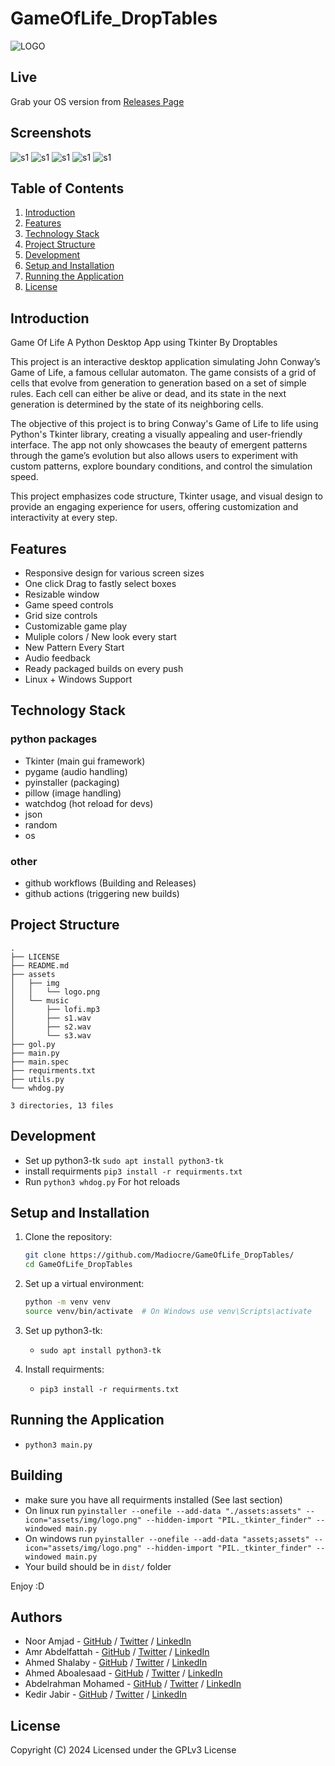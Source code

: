 # GameOfLife_DropTables
![LOGO](assets/img/logo.png)

## Live
Grab your OS version from [Releases Page](https://github.com/Madiocre/GameOfLife_DropTables/releases)

## Screenshots
![s1](.res/s1.png)
![s1](.res/s2.png)
![s1](.res/s3.png)
![s1](.res/s4.png)
![s1](.res/s5.png)

## Table of Contents

1. [Introduction](#introduction)
2. [Features](#features)
3. [Technology Stack](#technology-stack)
4. [Project Structure](#project-structure)
5. [Development](#Development)
6. [Setup and Installation](#setup-and-installation)
7. [Running the Application](#running-the-application)
8. [License](#license)

## Introduction

Game Of Life A Python Desktop App using Tkinter By Droptables

This project is an interactive desktop application simulating John Conway’s Game of Life, a famous cellular automaton. The game consists of a grid of cells that evolve from generation to generation based on a set of simple rules. Each cell can either be alive or dead, and its state in the next generation is determined by the state of its neighboring cells.

The objective of this project is to bring Conway's Game of Life to life using Python's Tkinter library, creating a visually appealing and user-friendly interface. The app not only showcases the beauty of emergent patterns through the game’s evolution but also allows users to experiment with custom patterns, explore boundary conditions, and control the simulation speed.

This project emphasizes code structure, Tkinter usage, and visual design to provide an engaging experience for users, offering customization and interactivity at every step.

## Features

- Responsive design for various screen sizes
- One click Drag to fastly select boxes
- Resizable window
- Game speed controls
- Grid size controls
- Customizable game play
- Muliple colors / New look every start
- New Pattern Every Start
- Audio feedback
- Ready packaged builds on every push
- Linux + Windows Support


## Technology Stack

### python packages
- Tkinter (main gui framework)
- pygame (audio handling)
- pyinstaller (packaging)
- pillow (image handling)
- watchdog (hot reload for devs)
- json
- random
- os

### other
- github workflows (Building and Releases)
- github actions (triggering new builds)


## Project Structure

```text
.
├── LICENSE
├── README.md
├── assets
│   ├── img
│   │   └── logo.png
│   └── music
│       ├── lofi.mp3
│       ├── s1.wav
│       ├── s2.wav
│       └── s3.wav
├── gol.py
├── main.py
├── main.spec
├── requirments.txt
├── utils.py
└── whdog.py

3 directories, 13 files
```

## Development
- Set up python3-tk `sudo apt install python3-tk`
- install requirments `pip3 install -r requirments.txt`
- Run `python3 whdog.py` For hot reloads

## Setup and Installation

1. Clone the repository:
   ```sh
   git clone https://github.com/Madiocre/GameOfLife_DropTables/
   cd GameOfLife_DropTables
   ```
2. Set up a virtual environment:

   ```sh
   python -m venv venv
   source venv/bin/activate  # On Windows use venv\Scripts\activate
   ```
3. Set up python3-tk:
   - `sudo apt install python3-tk`

4. Install requirments:
   - `pip3 install -r requirments.txt`


## Running the Application

   - `python3 main.py`

## Building
- make sure you have all requirments installed (See last section)
- On linux run `pyinstaller --onefile --add-data "./assets:assets" --icon="assets/img/logo.png" --hidden-import "PIL._tkinter_finder" --windowed main.py`
- On windows run `pyinstaller --onefile --add-data "assets;assets" --icon="assets/img/logo.png" --hidden-import "PIL._tkinter_finder" --windowed main.py`
- Your build should be in `dist/` folder

Enjoy :D

## Authors

- Noor Amjad - [GitHub](https://github.com/Justxd22) / [Twitter](https://twitter.com/_xd222) / [LinkedIn](https://www.linkedin.com/in/noor-amjad-xd)
- Amr Abdelfattah - [GitHub](https://github.com/0x3mr) / [Twitter](https://twitter.com/an0n_amr) / [LinkedIn](https://www.linkedin.com/in/amrabdelfattah/)
- Ahmed Shalaby - [GitHub](https://github.com/Madiocre) / [Twitter](https://twitter.com/Ahmed_K_Shalaby) / [LinkedIn](https://www.linkedin.com/in/ahmed-shalaby-31a03a235/)
- Ahmed Aboalesaad - [GitHub](https://github.com/Ahmed-Aboalasaad) / [Twitter](https://x.com/Aboalesaad_) / [LinkedIn](https://www.linkedin.com/in/ahmed-aboalesaad/)
- Abdelrahman Mohamed - [GitHub](https://github.com/hackerSa3edy) / [Twitter](https://x.com/hackersa3edy) / [LinkedIn](https://linkedin.com/abdelrahmanm0)
- Kedir Jabir - [GitHub](https://github.com/IbnuJabir) / [Twitter](https://x.com/Ibnu_J1) / [LinkedIn](https://www.linkedin.com/in/ibnu-jabir/)

## License

Copyright (C) 2024
Licensed under the GPLv3 License
